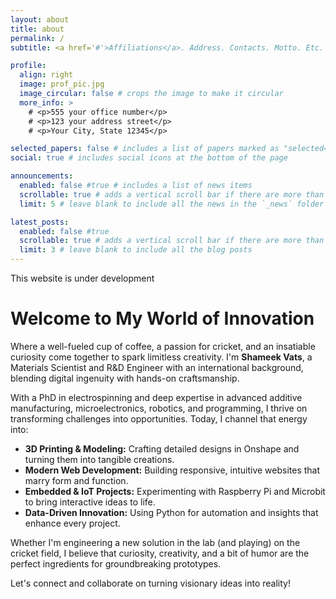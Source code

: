 ```yaml
---
layout: about
title: about
permalink: /
subtitle: <a href='#'>Affiliations</a>. Address. Contacts. Motto. Etc.

profile:
  align: right
  image: prof_pic.jpg
  image_circular: false # crops the image to make it circular
  more_info: >
    # <p>555 your office number</p>
    # <p>123 your address street</p>
    # <p>Your City, State 12345</p>

selected_papers: false # includes a list of papers marked as "selected={true}"
social: true # includes social icons at the bottom of the page

announcements:
  enabled: false #true # includes a list of news items
  scrollable: true # adds a vertical scroll bar if there are more than 3 news items
  limit: 5 # leave blank to include all the news in the `_news` folder

latest_posts:
  enabled: false #true
  scrollable: true # adds a vertical scroll bar if there are more than 3 new posts items
  limit: 3 # leave blank to include all the blog posts
---
```


This website is under development

# Welcome to My World of Innovation

Where a well-fueled cup of coffee, a passion for cricket, and an insatiable curiosity come together to spark limitless creativity. I'm **Shameek Vats**, a Materials Scientist and R&D Engineer with an international background, blending digital ingenuity with hands-on craftsmanship.

With a PhD in electrospinning and deep expertise in advanced additive manufacturing, microelectronics, robotics, and programming, I thrive on transforming challenges into opportunities. Today, I channel that energy into:

- **3D Printing & Modeling:** Crafting detailed designs in Onshape and turning them into tangible creations.
- **Modern Web Development:** Building responsive, intuitive websites that marry form and function.
- **Embedded & IoT Projects:** Experimenting with Raspberry Pi and Microbit to bring interactive ideas to life.
- **Data-Driven Innovation:** Using Python for automation and insights that enhance every project.

Whether I'm engineering a new solution in the lab (and playing) on the cricket field, I believe that curiosity, creativity, and a bit of humor are the perfect ingredients for groundbreaking prototypes.

Let's connect and collaborate on turning visionary ideas into reality!
